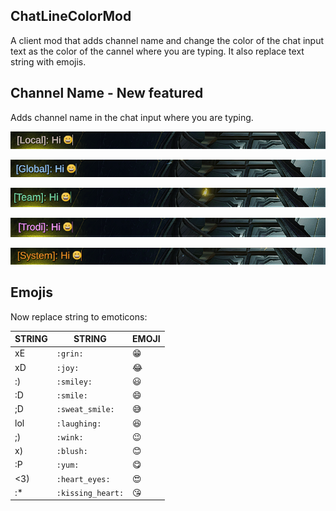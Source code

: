 ﻿## ChatLineColorMod

A client mod that adds channel name and change the color of the chat input text as the color of the cannel where you are typing. It also replace text string with emojis.

## Channel Name - New featured

 Adds channel name in the chat input where you are typing.

![alt text](https://github.com/oscarpedrero/ChatLineColorMod/blob/master/imgs/local.png?raw=true)

![alt text](https://github.com/oscarpedrero/ChatLineColorMod/blob/master/imgs/global.PNG?raw=true)

![alt text](https://github.com/oscarpedrero/ChatLineColorMod/blob/master/imgs/team.PNG?raw=true)

![alt text](https://github.com/oscarpedrero/ChatLineColorMod/blob/master/imgs/whisp.PNG?raw=true)

![alt text](https://github.com/oscarpedrero/ChatLineColorMod/blob/master/imgs/system.PNG?raw=true)

## Emojis

Now replace string to emoticons:

|STRING|STRING|EMOJI
|----------------|-------------------------------|-----------------------------|
|xE|`:grin:`|😁
|xD|`:joy:`|😂
|:)|`:smiley:`|😃
|:D|`:smile:`|😄
|;D|`:sweat_smile:`|😅
|lol|`:laughing:`|😆
|;)|`:wink:`|😉
|x)|`:blush:`|😊
|:P|`:yum:`|😋
|<3)|`:heart_eyes:`|😍
|:*|`:kissing_heart:`|😘
